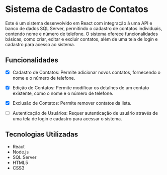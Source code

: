# Sistema de Cadastro de Contatos

Este é um sistema desenvolvido em React com integração à uma API e banco de dados SQL Server, permitindo o cadastro de contatos individuais, contendo nome e número de telefone. O sistema oferece funcionalidades básicas, como criar, editar e excluir contatos, além de uma tela de login e cadastro para acesso ao sistema.

## Funcionalidades

- [x] Cadastro de Contatos: Permite adicionar novos contatos, fornecendo o nome e o número de telefone.

- [x] Edição de Contatos: Permite modificar os detalhes de um contato existente, como o nome e o número de telefone.

- [x] Exclusão de Contatos: Permite remover contatos da lista.

- [ ] Autenticação de Usuários: Requer autenticação de usuário através de uma tela de login e cadastro para acessar o sistema.

## Tecnologias Utilizadas

- React
- Node.js
- SQL Server
- HTML5
- CSS3
